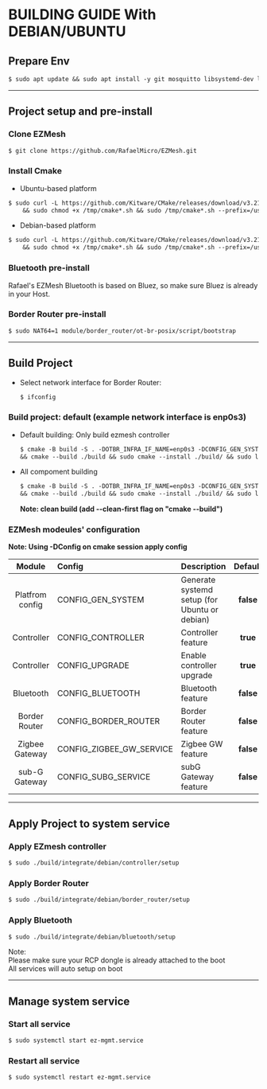 <!-- markdownlint-disable commands-show-output -->

# BUILDING GUIDE With DEBIAN/UBUNTU

## Prepare Env

```markdown
$ sudo apt update && sudo apt install -y git mosquitto libsystemd-dev libprotobuf-dev protobuf-compiler libdbus-1-dev net-tools curl gcc
```

---

## Project setup and pre-install

### Clone EZMesh

```markdown
$ git clone https://github.com/RafaelMicro/EZMesh.git
```

### Install Cmake

- Ubuntu-based platform
  
```markdown
$ sudo curl -L https://github.com/Kitware/CMake/releases/download/v3.21.6/cmake-3.21.6-linux-x86_64.sh --output /tmp/cmake-3.21.6-linux-x86_64.sh \
    && sudo chmod +x /tmp/cmake*.sh && sudo /tmp/cmake*.sh --prefix=/usr/local --skip-license && sudo rm /tmp/cmake*
```

- Debian-based platform
  
```markdown
$ sudo curl -L https://github.com/Kitware/CMake/releases/download/v3.21.6/cmake-3.21.6-linux-aarch64.sh --output /tmp/cmake-3.21.6-linux-aarch64.sh \
    && sudo chmod +x /tmp/cmake*.sh && sudo /tmp/cmake*.sh --prefix=/usr/local --skip-license && sudo rm /tmp/cmake*
```

### Bluetooth pre-install

Rafael's EZMesh Bluetooth is based on Bluez, so make sure Bluez is already in your Host.

### Border Router pre-install

```markdown
$ sudo NAT64=1 module/border_router/ot-br-posix/script/bootstrap
```

---

## Build Project

- Select network interface for Border Router:
  
  ```markdown
  $ ifconfig
  ```

### Build project: default (example network interface is enp0s3)

- Default building: Only build ezmesh controller
  
  ```markdown
  $ cmake -B build -S . -DOTBR_INFRA_IF_NAME=enp0s3 -DCONFIG_GEN_SYSTEM=true \
  && cmake --build ./build && sudo cmake --install ./build/ && sudo ldconfig
  ```

- All compoment building
  
  ```markdown
  $ cmake -B build -S . -DOTBR_INFRA_IF_NAME=enp0s3 -DCONFIG_GEN_SYSTEM=true -DCONFIG_GEN_SYSTEM=true  -DCONFIG_BLUETOOTH=true -DCONFIG_BORDER_ROUTER=true -DCONFIG_ZIGBEE_GW_SERVICE=true -DCONFIG_SUBG_SERVICE=true \
  && cmake --build ./build && sudo cmake --install ./build/ && sudo ldconfig
  ```

  **Note: clean build (add --clean-first flag on "cmake --build")**

### EZMesh modeules' configuration
**Note: Using -DConfig on cmake session apply config**

|Module|Config|Description|Default|example|
|:---:|:---|:---|:---:|:---|
|Platfrom config|CONFIG_GEN_SYSTEM|Generate systemd setup (for Ubuntu or debian)|**false**|-DCONFIG_GEN_SYSTEM=true|
|Controller|CONFIG_CONTROLLER|Controller feature|**true**|-DCONFIG_CONTROLLER=true|
|Controller|CONFIG_UPGRADE|Enable controller upgrade|**true**|-DCONFIG_UPGRADE=true|
|Bluetooth|CONFIG_BLUETOOTH|Bluetooth feature|**false**|-DCONFIG_BLUETOOTH=true|
|Border Router|CONFIG_BORDER_ROUTER|Border Router feature|**false**|-DCONFIG_BORDER_ROUTER=true|
|Zigbee Gateway|CONFIG_ZIGBEE_GW_SERVICE|Zigbee GW feature|**false**|-DCONFIG_ZIGBEE_GW_SERVICE=true|
|sub-G Gateway|CONFIG_SUBG_SERVICE|subG Gateway feature|**false**|-DCONFIG_SUBG_SERVICE=true|

---

## Apply Project to system service

### Apply EZmesh controller

```markdown
$ sudo ./build/integrate/debian/controller/setup
```

### Apply Border Router

```markdown
$ sudo ./build/integrate/debian/border_router/setup
```

### Apply Bluetooth

```markdown
$ sudo ./build/integrate/debian/bluetooth/setup
```

Note: </br>
Please make sure your RCP dongle is already attached to the boot  </br>
All services will auto setup on boot  </br>

---

## Manage system service

### Start all service  

```markdown
$ sudo systemctl start ez-mgmt.service
```

### Restart all service  

```markdown
$ sudo systemctl restart ez-mgmt.service
```

